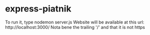 # express-piatnik

To run it, type nodemon server.js
Website will be available at this url:
http://localhost:3000/
Nota bene the trailing '/' and that it is not https
